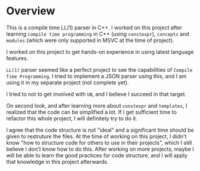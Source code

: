 # Overview

This is a compile time LL(1) parser in C++. I worked on this project after learning `compile time programming` in C++ (using `constexpr`), `concepts` and `modules` (which were only supported in MSVC at the time of project).

I worked on this project to get hands-on experience in using latest language features.

`LL(1)` parser seemed like a perfect project to see the capabilities of `Compile Time Programming`. I tried to implement a JSON parser using this, and I am using it in my separate project (not complete yet).

I tried to not to get involved with `UB`, and I believe I succeed in that target. 

On second look, and after learning more about `constexpr` and `templates`, I realized that the code can be simplified a lot. If I get sufficient time to refactor this whole project, I will definitely try to do it.

I agree that the code structure is not "ideal" and a significant time should be given to restruture the files. At the time of working on this project, I didn't know "how to structure code for others to use in their projects", which I still believe I don't know how to do this. After working on more projects, maybe I will be able to learn the good practices for code structure, and I will apply that knowledge in this project afterwards.
